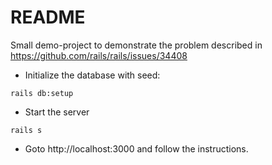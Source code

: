 # README

Small demo-project to demonstrate the problem described in https://github.com/rails/rails/issues/34408

* Initialize the database with seed:
```
rails db:setup
```
* Start the server
```
rails s
```
* Goto http://localhost:3000 and follow the instructions.
